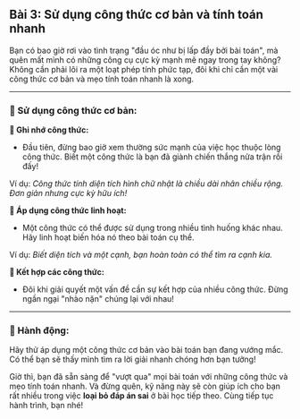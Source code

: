 ## Bài 3: Sử dụng công thức cơ bản và tính toán nhanh

Bạn có bao giờ rơi vào tình trạng "đầu óc như bị lấp đầy bởi bài toán", mà quên mất mình có những công cụ cực kỳ mạnh mẽ ngay trong tay không? Không cần phải lôi ra một loạt phép tính phức tạp, đôi khi chỉ cần một vài công thức cơ bản và mẹo tính toán nhanh là xong.

---

### 📌 Sử dụng công thức cơ bản:

**🔹 Ghi nhớ công thức:**  
- Đầu tiên, đừng bao giờ xem thường sức mạnh của việc học thuộc lòng công thức. Biết một công thức là bạn đã giành chiến thắng nửa trận rồi đấy!

Ví dụ: *Công thức tính diện tích hình chữ nhật là chiều dài nhân chiều rộng. Đơn giản nhưng cực kỳ hữu ích!*

**🔹 Áp dụng công thức linh hoạt:**  
- Một công thức có thể được sử dụng trong nhiều tình huống khác nhau. Hãy linh hoạt biến hóa nó theo bài toán cụ thể.

Ví dụ: *Biết diện tích và một cạnh, bạn hoàn toàn có thể tìm ra cạnh kia.*

**🔹 Kết hợp các công thức:**  
- Đôi khi giải quyết một vấn đề cần sự kết hợp của nhiều công thức. Đừng ngần ngại "nhào nặn" chúng lại với nhau!

---

### 🚀 Hành động:

Hãy thử áp dụng một công thức cơ bản vào bài toán bạn đang vướng mắc. Có thể bạn sẽ thấy mình tìm ra lời giải nhanh chóng hơn bạn tưởng!

Giờ thì, bạn đã sẵn sàng để "vượt qua" mọi bài toán với những công thức và mẹo tính toán nhanh. Và đừng quên, kỹ năng này sẽ còn giúp ích cho bạn rất nhiều trong việc **loại bỏ đáp án sai** ở bài học tiếp theo. Cùng tiếp tục hành trình, bạn nhé!